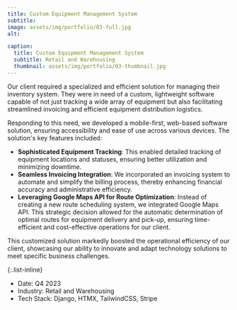 ```yaml
---
title: Custom Equipment Management System
subtitle:
image: assets/img/portfolio/03-full.jpg
alt:

caption:
  title: Custom Equipment Management System
  subtitle: Retail and Warehousing
  thumbnail: assets/img/portfolio/03-thumbnail.jpg
---
```


Our client required a specialized and efficient solution for managing their inventory system. They were in need of a custom, lightweight software capable of not just tracking a wide array of equipment but also facilitating streamlined invoicing and efficient equipment distribution logistics.

Responding to this need, we developed a mobile-first, web-based software solution, ensuring accessibility and ease of use across various devices. The solution's key features included:

- **Sophisticated Equipment Tracking**: This enabled detailed tracking of equipment locations and statuses, ensuring better utilization and minimizing downtime.
- **Seamless Invoicing Integration**: We incorporated an invoicing system to automate and simplify the billing process, thereby enhancing financial accuracy and administrative efficiency.
- **Leveraging Google Maps API for Route Optimization**: Instead of creating a new route scheduling system, we integrated Google Maps API. This strategic decision allowed for the automatic determination of optimal routes for equipment delivery and pick-up, ensuring time-efficient and cost-effective operations for our client.

This customized solution markedly boosted the operational efficiency of our client, showcasing our ability to innovate and adapt technology solutions to meet specific business challenges.

{:.list-inline}
- Date: Q4 2023
- Industry: Retail and Warehousing
- Tech Stack: Django, HTMX, TailwindCSS, Stripe
